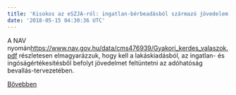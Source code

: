 ```yaml
---
title: 'Kisokos az eSZJA-ról: ingatlan-bérbeadásból származó jövedelem bevallása'
date: '2018-05-15 04:30:36 UTC'
---
```


A NAV nyomán<https://www.nav.gov.hu/data/cms476939/Gyakori_kerdes_valaszok.pdf> részletesen elmagyarázzuk, hogy kell a lakáskiadásból, az ingatlan- és ingóságértékesítésből befolyt jövedelmet feltüntetni az adóhatóság bevallás-tervezetében.


[Bővebben](https://ift.tt/2Gf4BHK)
